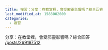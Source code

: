 ```yaml
---
title: 複習：分享：在教堂裡，會受邪靈影響嗎？綜合回答
last_modified_at: 1588002600
categories:
  - 複習
---
```


<p>分享：在教堂裡，會受邪靈影響嗎？綜合回答<br>
<a href="/posts/269197512" target="_blank">/posts/269197512</a></p>

<p>&nbsp;</p>

